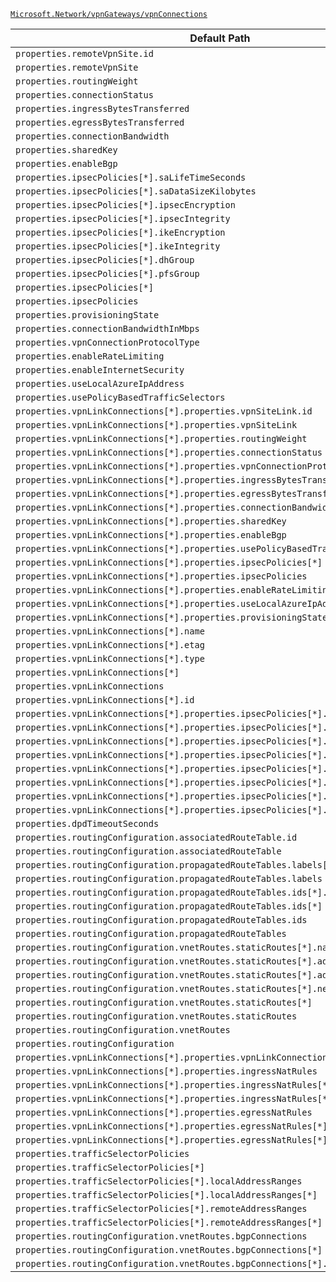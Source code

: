 [`Microsoft.Network/vpnGateways/vpnConnections`](https://docs.microsoft.com/en-us/azure/templates/microsoft.network/vpngateways/vpnconnections)

| Default Path | Alias |
|---|---|
| `properties.remoteVpnSite.id` | `Microsoft.Network/vpnGateways/vpnConnections/remoteVpnSite.id` |
| `properties.remoteVpnSite` | `Microsoft.Network/vpnGateways/vpnConnections/remoteVpnSite` |
| `properties.routingWeight` | `Microsoft.Network/vpnGateways/vpnConnections/routingWeight` |
| `properties.connectionStatus` | `Microsoft.Network/vpnGateways/vpnConnections/connectionStatus` |
| `properties.ingressBytesTransferred` | `Microsoft.Network/vpnGateways/vpnConnections/ingressBytesTransferred` |
| `properties.egressBytesTransferred` | `Microsoft.Network/vpnGateways/vpnConnections/egressBytesTransferred` |
| `properties.connectionBandwidth` | `Microsoft.Network/vpnGateways/vpnConnections/connectionBandwidth` |
| `properties.sharedKey` | `Microsoft.Network/vpnGateways/vpnConnections/sharedKey` |
| `properties.enableBgp` | `Microsoft.Network/vpnGateways/vpnConnections/enableBgp` |
| `properties.ipsecPolicies[*].saLifeTimeSeconds` | `Microsoft.Network/vpnGateways/vpnConnections/ipsecPolicies[*].saLifeTimeSeconds` |
| `properties.ipsecPolicies[*].saDataSizeKilobytes` | `Microsoft.Network/vpnGateways/vpnConnections/ipsecPolicies[*].saDataSizeKilobytes` |
| `properties.ipsecPolicies[*].ipsecEncryption` | `Microsoft.Network/vpnGateways/vpnConnections/ipsecPolicies[*].ipsecEncryption` |
| `properties.ipsecPolicies[*].ipsecIntegrity` | `Microsoft.Network/vpnGateways/vpnConnections/ipsecPolicies[*].ipsecIntegrity` |
| `properties.ipsecPolicies[*].ikeEncryption` | `Microsoft.Network/vpnGateways/vpnConnections/ipsecPolicies[*].ikeEncryption` |
| `properties.ipsecPolicies[*].ikeIntegrity` | `Microsoft.Network/vpnGateways/vpnConnections/ipsecPolicies[*].ikeIntegrity` |
| `properties.ipsecPolicies[*].dhGroup` | `Microsoft.Network/vpnGateways/vpnConnections/ipsecPolicies[*].dhGroup` |
| `properties.ipsecPolicies[*].pfsGroup` | `Microsoft.Network/vpnGateways/vpnConnections/ipsecPolicies[*].pfsGroup` |
| `properties.ipsecPolicies[*]` | `Microsoft.Network/vpnGateways/vpnConnections/ipsecPolicies[*]` |
| `properties.ipsecPolicies` | `Microsoft.Network/vpnGateways/vpnConnections/ipsecPolicies` |
| `properties.provisioningState` | `Microsoft.Network/vpnGateways/vpnConnections/provisioningState` |
| `properties.connectionBandwidthInMbps` | `Microsoft.Network/vpnGateways/vpnConnections/connectionBandwidthInMbps` |
| `properties.vpnConnectionProtocolType` | `Microsoft.Network/vpnGateways/vpnConnections/vpnConnectionProtocolType` |
| `properties.enableRateLimiting` | `Microsoft.Network/vpnGateways/vpnConnections/enableRateLimiting` |
| `properties.enableInternetSecurity` | `Microsoft.Network/vpnGateways/vpnConnections/enableInternetSecurity` |
| `properties.useLocalAzureIpAddress` | `Microsoft.Network/vpnGateways/vpnConnections/useLocalAzureIpAddress` |
| `properties.usePolicyBasedTrafficSelectors` | `Microsoft.Network/vpnGateways/vpnConnections/usePolicyBasedTrafficSelectors` |
| `properties.vpnLinkConnections[*].properties.vpnSiteLink.id` | `Microsoft.Network/vpnGateways/vpnConnections/vpnLinkConnections[*].vpnSiteLink.id` |
| `properties.vpnLinkConnections[*].properties.vpnSiteLink` | `Microsoft.Network/vpnGateways/vpnConnections/vpnLinkConnections[*].vpnSiteLink` |
| `properties.vpnLinkConnections[*].properties.routingWeight` | `Microsoft.Network/vpnGateways/vpnConnections/vpnLinkConnections[*].routingWeight` |
| `properties.vpnLinkConnections[*].properties.connectionStatus` | `Microsoft.Network/vpnGateways/vpnConnections/vpnLinkConnections[*].connectionStatus` |
| `properties.vpnLinkConnections[*].properties.vpnConnectionProtocolType` | `Microsoft.Network/vpnGateways/vpnConnections/vpnLinkConnections[*].vpnConnectionProtocolType` |
| `properties.vpnLinkConnections[*].properties.ingressBytesTransferred` | `Microsoft.Network/vpnGateways/vpnConnections/vpnLinkConnections[*].ingressBytesTransferred` |
| `properties.vpnLinkConnections[*].properties.egressBytesTransferred` | `Microsoft.Network/vpnGateways/vpnConnections/vpnLinkConnections[*].egressBytesTransferred` |
| `properties.vpnLinkConnections[*].properties.connectionBandwidth` | `Microsoft.Network/vpnGateways/vpnConnections/vpnLinkConnections[*].connectionBandwidth` |
| `properties.vpnLinkConnections[*].properties.sharedKey` | `Microsoft.Network/vpnGateways/vpnConnections/vpnLinkConnections[*].sharedKey` |
| `properties.vpnLinkConnections[*].properties.enableBgp` | `Microsoft.Network/vpnGateways/vpnConnections/vpnLinkConnections[*].enableBgp` |
| `properties.vpnLinkConnections[*].properties.usePolicyBasedTrafficSelectors` | `Microsoft.Network/vpnGateways/vpnConnections/vpnLinkConnections[*].usePolicyBasedTrafficSelectors` |
| `properties.vpnLinkConnections[*].properties.ipsecPolicies[*]` | `Microsoft.Network/vpnGateways/vpnConnections/vpnLinkConnections[*].ipsecPolicies[*]` |
| `properties.vpnLinkConnections[*].properties.ipsecPolicies` | `Microsoft.Network/vpnGateways/vpnConnections/vpnLinkConnections[*].ipsecPolicies` |
| `properties.vpnLinkConnections[*].properties.enableRateLimiting` | `Microsoft.Network/vpnGateways/vpnConnections/vpnLinkConnections[*].enableRateLimiting` |
| `properties.vpnLinkConnections[*].properties.useLocalAzureIpAddress` | `Microsoft.Network/vpnGateways/vpnConnections/vpnLinkConnections[*].useLocalAzureIpAddress` |
| `properties.vpnLinkConnections[*].properties.provisioningState` | `Microsoft.Network/vpnGateways/vpnConnections/vpnLinkConnections[*].provisioningState` |
| `properties.vpnLinkConnections[*].name` | `Microsoft.Network/vpnGateways/vpnConnections/vpnLinkConnections[*].name` |
| `properties.vpnLinkConnections[*].etag` | `Microsoft.Network/vpnGateways/vpnConnections/vpnLinkConnections[*].etag` |
| `properties.vpnLinkConnections[*].type` | `Microsoft.Network/vpnGateways/vpnConnections/vpnLinkConnections[*].type` |
| `properties.vpnLinkConnections[*]` | `Microsoft.Network/vpnGateways/vpnConnections/vpnLinkConnections[*]` |
| `properties.vpnLinkConnections` | `Microsoft.Network/vpnGateways/vpnConnections/vpnLinkConnections` |
| `properties.vpnLinkConnections[*].id` | `Microsoft.Network/vpnGateways/vpnConnections/vpnLinkConnections[*].id` |
| `properties.vpnLinkConnections[*].properties.ipsecPolicies[*].saLifeTimeSeconds` | `Microsoft.Network/vpnGateways/vpnConnections/vpnLinkConnections[*].ipsecPolicies[*].saLifeTimeSeconds` |
| `properties.vpnLinkConnections[*].properties.ipsecPolicies[*].saDataSizeKilobytes` | `Microsoft.Network/vpnGateways/vpnConnections/vpnLinkConnections[*].ipsecPolicies[*].saDataSizeKilobytes` |
| `properties.vpnLinkConnections[*].properties.ipsecPolicies[*].ipsecEncryption` | `Microsoft.Network/vpnGateways/vpnConnections/vpnLinkConnections[*].ipsecPolicies[*].ipsecEncryption` |
| `properties.vpnLinkConnections[*].properties.ipsecPolicies[*].ipsecIntegrity` | `Microsoft.Network/vpnGateways/vpnConnections/vpnLinkConnections[*].ipsecPolicies[*].ipsecIntegrity` |
| `properties.vpnLinkConnections[*].properties.ipsecPolicies[*].ikeEncryption` | `Microsoft.Network/vpnGateways/vpnConnections/vpnLinkConnections[*].ipsecPolicies[*].ikeEncryption` |
| `properties.vpnLinkConnections[*].properties.ipsecPolicies[*].ikeIntegrity` | `Microsoft.Network/vpnGateways/vpnConnections/vpnLinkConnections[*].ipsecPolicies[*].ikeIntegrity` |
| `properties.vpnLinkConnections[*].properties.ipsecPolicies[*].dhGroup` | `Microsoft.Network/vpnGateways/vpnConnections/vpnLinkConnections[*].ipsecPolicies[*].dhGroup` |
| `properties.vpnLinkConnections[*].properties.ipsecPolicies[*].pfsGroup` | `Microsoft.Network/vpnGateways/vpnConnections/vpnLinkConnections[*].ipsecPolicies[*].pfsGroup` |
| `properties.dpdTimeoutSeconds` | `Microsoft.Network/vpnGateways/vpnConnections/dpdTimeoutSeconds` |
| `properties.routingConfiguration.associatedRouteTable.id` | `Microsoft.Network/vpnGateways/vpnConnections/routingConfiguration.associatedRouteTable.id` |
| `properties.routingConfiguration.associatedRouteTable` | `Microsoft.Network/vpnGateways/vpnConnections/routingConfiguration.associatedRouteTable` |
| `properties.routingConfiguration.propagatedRouteTables.labels[*]` | `Microsoft.Network/vpnGateways/vpnConnections/routingConfiguration.propagatedRouteTables.labels[*]` |
| `properties.routingConfiguration.propagatedRouteTables.labels` | `Microsoft.Network/vpnGateways/vpnConnections/routingConfiguration.propagatedRouteTables.labels` |
| `properties.routingConfiguration.propagatedRouteTables.ids[*].id` | `Microsoft.Network/vpnGateways/vpnConnections/routingConfiguration.propagatedRouteTables.ids[*].id` |
| `properties.routingConfiguration.propagatedRouteTables.ids[*]` | `Microsoft.Network/vpnGateways/vpnConnections/routingConfiguration.propagatedRouteTables.ids[*]` |
| `properties.routingConfiguration.propagatedRouteTables.ids` | `Microsoft.Network/vpnGateways/vpnConnections/routingConfiguration.propagatedRouteTables.ids` |
| `properties.routingConfiguration.propagatedRouteTables` | `Microsoft.Network/vpnGateways/vpnConnections/routingConfiguration.propagatedRouteTables` |
| `properties.routingConfiguration.vnetRoutes.staticRoutes[*].name` | `Microsoft.Network/vpnGateways/vpnConnections/routingConfiguration.vnetRoutes.staticRoutes[*].name` |
| `properties.routingConfiguration.vnetRoutes.staticRoutes[*].addressPrefixes[*]` | `Microsoft.Network/vpnGateways/vpnConnections/routingConfiguration.vnetRoutes.staticRoutes[*].addressPrefixes[*]` |
| `properties.routingConfiguration.vnetRoutes.staticRoutes[*].addressPrefixes` | `Microsoft.Network/vpnGateways/vpnConnections/routingConfiguration.vnetRoutes.staticRoutes[*].addressPrefixes` |
| `properties.routingConfiguration.vnetRoutes.staticRoutes[*].nextHopIpAddress` | `Microsoft.Network/vpnGateways/vpnConnections/routingConfiguration.vnetRoutes.staticRoutes[*].nextHopIpAddress` |
| `properties.routingConfiguration.vnetRoutes.staticRoutes[*]` | `Microsoft.Network/vpnGateways/vpnConnections/routingConfiguration.vnetRoutes.staticRoutes[*]` |
| `properties.routingConfiguration.vnetRoutes.staticRoutes` | `Microsoft.Network/vpnGateways/vpnConnections/routingConfiguration.vnetRoutes.staticRoutes` |
| `properties.routingConfiguration.vnetRoutes` | `Microsoft.Network/vpnGateways/vpnConnections/routingConfiguration.vnetRoutes` |
| `properties.routingConfiguration` | `Microsoft.Network/vpnGateways/vpnConnections/routingConfiguration` |
| `properties.vpnLinkConnections[*].properties.vpnLinkConnectionMode` | `Microsoft.Network/vpnGateways/vpnConnections/vpnLinkConnections[*].vpnLinkConnectionMode` |
| `properties.vpnLinkConnections[*].properties.ingressNatRules` | `Microsoft.Network/vpnGateways/vpnConnections/vpnLinkConnections[*].ingressNatRules` |
| `properties.vpnLinkConnections[*].properties.ingressNatRules[*]` | `Microsoft.Network/vpnGateways/vpnConnections/vpnLinkConnections[*].ingressNatRules[*]` |
| `properties.vpnLinkConnections[*].properties.ingressNatRules[*].id` | `Microsoft.Network/vpnGateways/vpnConnections/vpnLinkConnections[*].ingressNatRules[*].id` |
| `properties.vpnLinkConnections[*].properties.egressNatRules` | `Microsoft.Network/vpnGateways/vpnConnections/vpnLinkConnections[*].egressNatRules` |
| `properties.vpnLinkConnections[*].properties.egressNatRules[*]` | `Microsoft.Network/vpnGateways/vpnConnections/vpnLinkConnections[*].egressNatRules[*]` |
| `properties.vpnLinkConnections[*].properties.egressNatRules[*].id` | `Microsoft.Network/vpnGateways/vpnConnections/vpnLinkConnections[*].egressNatRules[*].id` |
| `properties.trafficSelectorPolicies` | `Microsoft.Network/vpnGateways/vpnConnections/trafficSelectorPolicies` |
| `properties.trafficSelectorPolicies[*]` | `Microsoft.Network/vpnGateways/vpnConnections/trafficSelectorPolicies[*]` |
| `properties.trafficSelectorPolicies[*].localAddressRanges` | `Microsoft.Network/vpnGateways/vpnConnections/trafficSelectorPolicies[*].localAddressRanges` |
| `properties.trafficSelectorPolicies[*].localAddressRanges[*]` | `Microsoft.Network/vpnGateways/vpnConnections/trafficSelectorPolicies[*].localAddressRanges[*]` |
| `properties.trafficSelectorPolicies[*].remoteAddressRanges` | `Microsoft.Network/vpnGateways/vpnConnections/trafficSelectorPolicies[*].remoteAddressRanges` |
| `properties.trafficSelectorPolicies[*].remoteAddressRanges[*]` | `Microsoft.Network/vpnGateways/vpnConnections/trafficSelectorPolicies[*].remoteAddressRanges[*]` |
| `properties.routingConfiguration.vnetRoutes.bgpConnections` | `Microsoft.Network/vpnGateways/vpnConnections/routingConfiguration.vnetRoutes.bgpConnections` |
| `properties.routingConfiguration.vnetRoutes.bgpConnections[*]` | `Microsoft.Network/vpnGateways/vpnConnections/routingConfiguration.vnetRoutes.bgpConnections[*]` |
| `properties.routingConfiguration.vnetRoutes.bgpConnections[*].id` | `Microsoft.Network/vpnGateways/vpnConnections/routingConfiguration.vnetRoutes.bgpConnections[*].id` |

